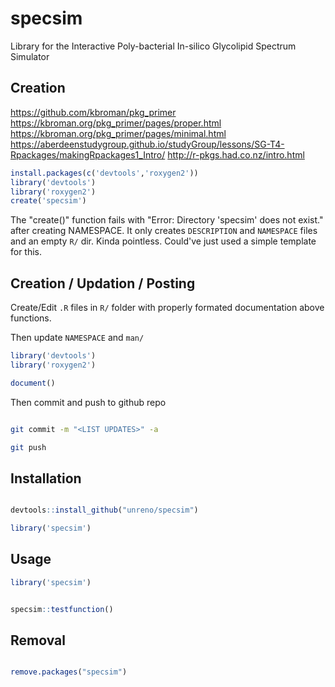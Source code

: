 # specsim

Library for the Interactive Poly-bacterial In-silico Glycolipid Spectrum Simulator




##	Creation

https://github.com/kbroman/pkg_primer
https://kbroman.org/pkg_primer/pages/proper.html
https://kbroman.org/pkg_primer/pages/minimal.html
https://aberdeenstudygroup.github.io/studyGroup/lessons/SG-T4-Rpackages/makingRpackages1_Intro/
http://r-pkgs.had.co.nz/intro.html


```R
install.packages(c('devtools','roxygen2'))
library('devtools')
library('roxygen2')
create('specsim')
```

The "create()" function fails with "Error: Directory 'specsim' does not exist." after creating NAMESPACE.
It only creates `DESCRIPTION` and `NAMESPACE` files and an empty `R/` dir. Kinda pointless.
Could've just used a simple template for this.



##	Creation / Updation / Posting

Create/Edit `.R` files in `R/` folder with properly formated documentation above functions.


Then update `NAMESPACE` and `man/`
```R
library('devtools')
library('roxygen2')

document()
```

Then commit and push to github repo
```BASH

git commit -m "<LIST UPDATES>" -a

git push

```




##	Installation

```R

devtools::install_github("unreno/specsim")

library('specsim')
```


##	Usage


```R
library('specsim')


specsim::testfunction()

```





##	Removal

```R

remove.packages("specsim")


```


